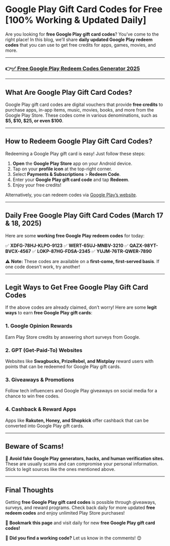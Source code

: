 # **Google Play Gift Card Codes for Free [100% Working & Updated Daily]**

Are you looking for **free Google Play gift card codes**? You’ve come to the right place! In this blog, we’ll share **daily updated Google Play redeem codes** that you can use to get free credits for apps, games, movies, and more.


---
### 👉[✅ Free Google Play Redeem Codes Generator 2025](https://9990.site/GP-gift-cards/) 
---

## **What Are Google Play Gift Card Codes?**
Google Play gift card codes are digital vouchers that provide **free credits** to purchase apps, in-app items, music, movies, books, and more from the Google Play Store. These codes come in various denominations, such as **$5, $10, $25, or even $100**.

---

## **How to Redeem Google Play Gift Card Codes?**
Redeeming a Google Play gift card is easy! Just follow these steps:

1. **Open** the **Google Play Store** app on your Android device.
2. Tap on your **profile icon** at the top-right corner.
3. Select **Payments & Subscriptions** > **Redeem Code**.
4. Enter your **Google Play gift card code** and tap **Redeem**.
5. Enjoy your free credits!

Alternatively, you can redeem codes via [Google Play’s website](https://play.google.com/redeem).

---

## **Daily Free Google Play Gift Card Codes (March 17 & 18, 2025)**
Here are some **working free Google Play redeem codes** for today:

✅ **XDFG-78HJ-KLPO-9123**
✅ **WERT-65UJ-MNBV-3210**
✅ **QAZX-98YT-BVCX-4567**
✅ **LOKP-87HG-FDSA-2345**
✅ **YUJM-76TR-QWER-7890**

⚠️ **Note:** These codes are available on a **first-come, first-served basis**. If one code doesn’t work, try another!

---

## **Legit Ways to Get Free Google Play Gift Card Codes**
If the above codes are already claimed, don’t worry! Here are some **legit ways** to earn **free Google Play gift cards**:

### **1. Google Opinion Rewards**  
Earn Play Store credits by answering short surveys from Google.

### **2. GPT (Get-Paid-To) Websites**  
Websites like **Swagbucks, PrizeRebel, and Mistplay** reward users with points that can be redeemed for Google Play gift cards.

### **3. Giveaways & Promotions**  
Follow tech influencers and Google Play giveaways on social media for a chance to win free codes.

### **4. Cashback & Reward Apps**  
Apps like **Rakuten, Honey, and Shopkick** offer cashback that can be converted into Google Play gift cards.

---

## **Beware of Scams!**
🚨 **Avoid fake Google Play generators, hacks, and human verification sites.** These are usually scams and can compromise your personal information. Stick to legit sources like the ones mentioned above.

---

## **Final Thoughts**
Getting **free Google Play gift card codes** is possible through giveaways, surveys, and reward programs. Check back daily for more updated **free redeem codes** and enjoy unlimited Play Store purchases!

🔔 **Bookmark this page** and visit daily for new **free Google Play gift card codes!**

💬 **Did you find a working code?** Let us know in the comments! 😊
